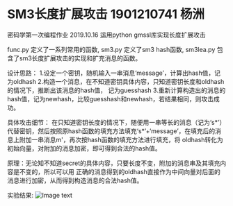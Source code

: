 # SM3长度扩展攻击 1901210741 杨洲
密码学第一次编程作业 2019.10.16
运用python gmssl库实现长度扩展攻击

func.py 定义了一系列常用的函数,
sm3.py 定义了sm3 hash函数,
sm3lea.py 包含了sm3长度扩展攻击的实现和扩充消息的函数。

设计思路：
1.设定一个密钥，随机输入一串消息‘message’，计算出hash值，记为oldhash
2.构造一个消息，在不知道密钥具体内容，只知道密钥长度和oldhash的情况下，推断出该消息的hash值，
    记为guesshash
3.重新计算构造出的消息的hash值，记为newhash，比较guesshash和newhash，若结果相同，则攻击成功。

具体攻击细节：
在只知道密钥长度的情况下，随便用一串等长的消息（记为‘s*’）代替密钥，然后按照原hash函数的填充方法填充‘s*’+‘message’，在填充后的消息上附加一串消息m'，再次按hash函数的填充方法进行填充，将
oldhash转化为初始向量，对附加的消息加密，即可得到合法的hash值。

原理：无论知不知道secret的具体内容，只要长度不变，附加的消息串及其填充内容是不变的，所以可以用
正确的消息得到的oldhash直接作为中间向量对后面的消息进行加密，从而得到构造消息的合法hash值。

实验结果:
![Image text](https://github.com/Millsyang/sm3-Length-extension-attack/blob/master/demo.png)
